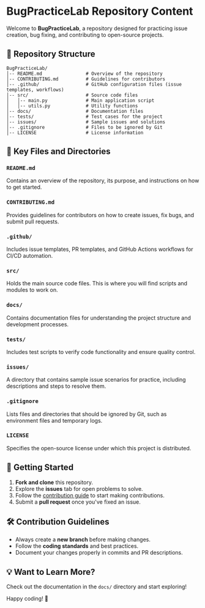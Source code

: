 # BugPracticeLab Repository Content

Welcome to **BugPracticeLab**, a repository designed for practicing issue creation, bug fixing, and contributing to open-source projects.

## 📁 Repository Structure

```
BugPracticeLab/
│-- README.md                # Overview of the repository
│-- CONTRIBUTING.md          # Guidelines for contributors
│-- .github/                 # GitHub configuration files (issue templates, workflows)
│-- src/                     # Source code files
│   │-- main.py              # Main application script
│   │-- utils.py             # Utility functions
│-- docs/                    # Documentation files
│-- tests/                   # Test cases for the project
│-- issues/                  # Sample issues and solutions
│-- .gitignore               # Files to be ignored by Git
│-- LICENSE                  # License information
```

## 📌 Key Files and Directories

### `README.md`
Contains an overview of the repository, its purpose, and instructions on how to get started.

### `CONTRIBUTING.md`
Provides guidelines for contributors on how to create issues, fix bugs, and submit pull requests.

### `.github/`
Includes issue templates, PR templates, and GitHub Actions workflows for CI/CD automation.

### `src/`
Holds the main source code files. This is where you will find scripts and modules to work on.

### `docs/`
Contains documentation files for understanding the project structure and development processes.

### `tests/`
Includes test scripts to verify code functionality and ensure quality control.

### `issues/`
A directory that contains sample issue scenarios for practice, including descriptions and steps to resolve them.

### `.gitignore`
Lists files and directories that should be ignored by Git, such as environment files and temporary logs.

### `LICENSE`
Specifies the open-source license under which this project is distributed.

## 🚀 Getting Started
1. **Fork and clone** this repository.
2. Explore the **issues** tab for open problems to solve.
3. Follow the [contribution guide](CONTRIBUTING.md) to start making contributions.
4. Submit a **pull request** once you've fixed an issue.

## 🛠 Contribution Guidelines
- Always create a **new branch** before making changes.
- Follow the **coding standards** and best practices.
- Document your changes properly in commits and PR descriptions.

## 💡 Want to Learn More?
Check out the documentation in the `docs/` directory and start exploring!

Happy coding! 🎉

